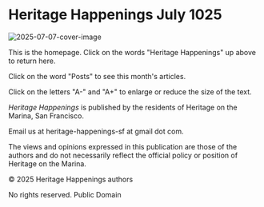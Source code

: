 # Heritage Happenings July 1025

![2025-07-07-cover-image]( https://heritage-happenings.github.io/Blog/2025/07/2025-07-07-cover-image.png )

This is the homepage. Click on the words "Heritage Happenings" up above to return here.

Click on the word "Posts" to see this month's articles.

Click on the letters "A-" and "A+" to enlarge or reduce the size of the text.

_Heritage Happenings_ is published by the residents of Heritage on the Marina, San Francisco.

Email us at heritage-happenings-sf at gmail dot com.

The views and opinions expressed in this publication are those of the authors and do not necessarily reflect the official policy or position of Heritage on the Marina.

&copy; 2025 Heritage Happenings authors

No rights reserved. Public Domain
